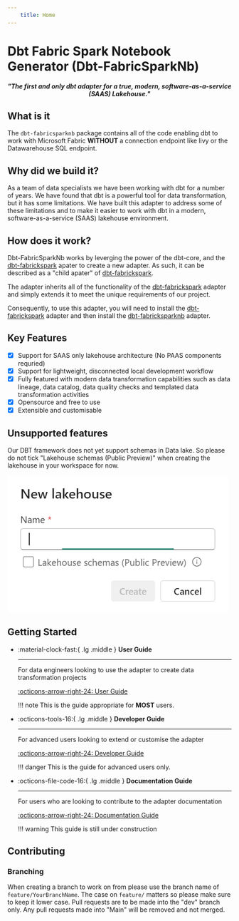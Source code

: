 ```yaml
---
    title: Home
---
```

# Dbt Fabric Spark Notebook Generator (Dbt-FabricSparkNb)

<em><p style="text-align: center;"><b>"The first and only dbt adapter for a true, modern, software-as-a-service (SAAS) Lakehouse."</b></p></em>

## What is it
The `dbt-fabricsparknb` package contains all of the code enabling dbt to work with Microsoft Fabric **WITHOUT** a connection endpoint like livy or the Datawarehouse SQL endpoint. 

## Why did we build it?
As a team of data specialists we have been working with dbt for a number of years. We have found that dbt is a powerful tool for data transformation, but it has some limitations. We have built this adapter to address some of these limitations and to make it easier to work with dbt in a modern, software-as-a-service (SAAS) lakehouse environment. 

## How does it work?
Dbt-FabricSparkNb works by leverging the power of the dbt-core, and the [dbt-fabrickspark](https://github.com/microsoft/dbt-fabricspark) apater to create a new adapter. As such, it can be described as a "child apater" of [dbt-fabrickspark](https://github.com/microsoft/dbt-fabricspark). 

The adapter inherits all of the functionality of the [dbt-fabrickspark](https://github.com/microsoft/dbt-fabricspark) adapter and simply extends it to meet the unique requirements of our project.

Consequently, to use this adapter, you will need to install the [dbt-fabrickspark](https://github.com/microsoft/dbt-fabricspark) adapter and then install the [dbt-fabricksparknb](https://github.com/Insight-Services-APAC/APAC-Capability-DAI-DbtFabricSparkNb) adapter.

## Key Features

- [x] Support for SAAS only lakehouse architecture (No PAAS components requried)
- [x] Support for lightweight, disconnected local development workflow
- [x] Fully featured with modern data transformation capabilities such as data lineage, data catalog, data quality checks and templated data transformation activities
- [x] Opensource and free to use
- [x] Extensible and customisable

## Unsupported features
Our DBT framework does not yet support schemas in Data lake. So please do not tick "Lakehouse schemas (Public Preview)" when creating the lakehouse in your workspace for now.

![alt text](../assets/images/unsupported.png)

## Getting Started



<div class="grid cards" markdown>

-   :material-clock-fast:{ .lg .middle } __User Guide__

    ---

    For data engineers looking to use the adapter to create data transformation projects

    [:octicons-arrow-right-24: User Guide](./user_guide/index.md)

    !!! note
        This is the guide appropriate for **MOST** users.

-   :octicons-tools-16:{ .lg .middle } __Developer Guide__

    ---

    For advanced users looking to extend or customise the adapter

    [:octicons-arrow-right-24: Developer Guide](./developer_guide/index.md)

    !!! danger
        This is the guide for advanced users only.

-   :octicons-file-code-16:{ .lg .middle } __Documentation Guide__

    ---

    For users who are looking to contribute to the adapter documentation

    [:octicons-arrow-right-24: Documentation Guide](./documentation_guide/index.md)

    !!! warning
        This guide is still under construction
    



</div>


## Contributing
### Branching
When creating a branch to work on from please use the branch name of `feature/YourBranchName`. The case on `feature/` matters so please make sure to keep it lower case. Pull requests are to be made into the "dev" branch only. Any pull requests made into "Main" will be removed and not merged.


